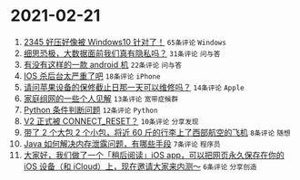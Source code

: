 # 2021-02-21

1. [2345 好压好像被 Windows10 针对了！](https://www.v2ex.com/t/754794) `65条评论` `Windows`
1. [细思恐极，大数据面前我们真有隐私吗？](https://www.v2ex.com/t/754778) `31条评论` `问与答`
1. [有没有这样的一款 android 机](https://www.v2ex.com/t/754790) `22条评论` `问与答`
1. [IOS 杀后台太严重了吧](https://www.v2ex.com/t/754786) `18条评论` `iPhone`
1. [请问苹果设备的保修截止日那一天可以维修吗？](https://www.v2ex.com/t/754793) `14条评论` `Apple`
1. [家庭组网的一些个人见解](https://www.v2ex.com/t/754783) `13条评论` `宽带症候群`
1. [Python 条件判断问题](https://www.v2ex.com/t/754810) `12条评论` `Python`
1. [V2 正式被 CONNECT_RESET？](https://www.v2ex.com/t/754807) `10条评论` `分享发现`
1. [带了 2 个大包 2 个小包，将近 60 斤的行李上了西部航空的飞机](https://www.v2ex.com/t/754813) `8条评论` `随想`
1. [Java 如何解决内存泄露问题，有哪些手段](https://www.v2ex.com/t/754770) `7条评论` `程序员`
1. [大家好，我们做了一个「稍后阅读」iOS app，可以把网页永久保存在你的 iOS 设备（和 iCloud）上，现在邀请大家来内测～](https://www.v2ex.com/t/754808) `6条评论` `分享创造`
